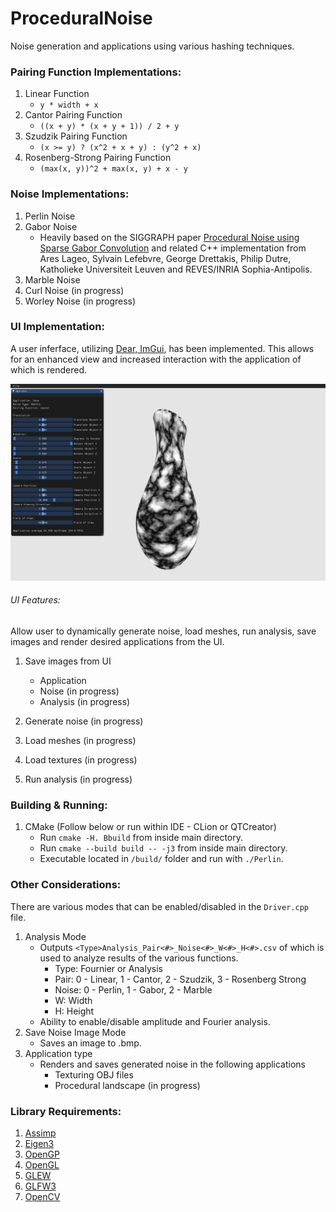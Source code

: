 # ProceduralNoise

Noise generation and applications using various hashing techniques.

### Pairing Function Implementations:

  1. Linear Function 
      - `y * width + x`
  2. Cantor Pairing Function
      - `((x + y) * (x + y + 1)) / 2 + y`
  3. Szudzik Pairing Function 
      - `(x >= y) ? (x^2 + x + y) : (y^2 + x)`
  4. Rosenberg-Strong Pairing Function 
      - `(max(x, y))^2 + max(x, y) + x - y`

### Noise Implementations:

  1. Perlin Noise
  2. Gabor Noise
      - Heavily based on the SIGGRAPH paper [Procedural Noise using Sparse Gabor Convolution](http://graphics.cs.kuleuven.be/publications/LLDD09PNSGC/) and related C++ implementation from Ares Lageo, Sylvain Lefebvre, George Drettakis, Philip Dutre, Katholieke Universiteit Leuven and REVES/INRIA Sophia-Antipolis. 
  3. Marble Noise
  4. Curl Noise (in progress)
  5. Worley Noise (in progress)

### UI Implementation:
A user inferface, utilizing [Dear, ImGui](https://github.com/ocornut/imgui), has been implemented. This allows for an enhanced view and increased interaction with the application of which is rendered. 

![UI Image](res/readme/UI.png)

###### UI Features:
Allow user to dynamically generate noise, load meshes, run analysis, save images and render desired applications from the UI.

  1. Save images from UI 
      - Application 
      - Noise (in progress)
      - Analysis (in progress)

  2. Generate noise (in progress)
  3. Load meshes (in progress)
  4. Load textures (in progress)
  5. Run analysis (in progress)

### Building & Running:

  1. CMake (Follow below or run within IDE - CLion or QTCreator)
      - Run  `cmake -H. Bbuild` from inside main directory.
      - Run  `cmake --build build -- -j3` from inside main directory.
      - Executable located in `/build/` folder and run with `./Perlin`.

### Other Considerations:

There are various modes that can be enabled/disabled in the `Driver.cpp` file. 

  1. Analysis Mode 
      - Outputs `<Type>Analysis_Pair<#>_Noise<#>_W<#>_H<#>.csv` of which is used to analyze results of the various functions.
        - Type: Fournier or Analysis
        - Pair: 0 - Linear, 1 - Cantor, 2 - Szudzik, 3 - Rosenberg Strong
        - Noise: 0 - Perlin, 1 - Gabor, 2 - Marble
        - W: Width 
        - H: Height
      - Ability to enable/disable amplitude and Fourier analysis.
  2. Save Noise Image Mode
      - Saves an image to .bmp.
  3. Application type
      - Renders and saves generated noise in the following applications
          - Texturing OBJ files
          - Procedural landscape (in progress)
          
### Library Requirements:
  1. [Assimp](https://www.assimp.org/)
  2. [Eigen3](https://eigen.tuxfamily.org/dox/)
  3. [OpenGP](https://github.com/OpenGP/OpenGP)
  4. [OpenGL](https://www.opengl.org/)
  5. [GLEW](http://glew.sourceforge.net/)
  6. [GLFW3](https://www.glfw.org/)
  7. [OpenCV](https://opencv.org/)
